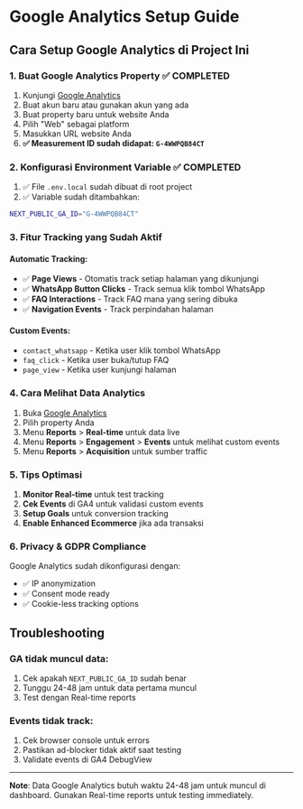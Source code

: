# Google Analytics Setup Guide

## Cara Setup Google Analytics di Project Ini

### 1. Buat Google Analytics Property ✅ COMPLETED
1. Kunjungi [Google Analytics](https://analytics.google.com)
2. Buat akun baru atau gunakan akun yang ada
3. Buat property baru untuk website Anda
4. Pilih "Web" sebagai platform
5. Masukkan URL website Anda
6. **✅ Measurement ID sudah didapat: `G-4WWPQB84CT`**

### 2. Konfigurasi Environment Variable ✅ COMPLETED
1. ✅ File `.env.local` sudah dibuat di root project
2. ✅ Variable sudah ditambahkan:
```bash
NEXT_PUBLIC_GA_ID="G-4WWPQB84CT"
```

### 3. Fitur Tracking yang Sudah Aktif

#### Automatic Tracking:
- ✅ **Page Views** - Otomatis track setiap halaman yang dikunjungi
- ✅ **WhatsApp Button Clicks** - Track semua klik tombol WhatsApp
- ✅ **FAQ Interactions** - Track FAQ mana yang sering dibuka
- ✅ **Navigation Events** - Track perpindahan halaman

#### Custom Events:
- `contact_whatsapp` - Ketika user klik tombol WhatsApp
- `faq_click` - Ketika user buka/tutup FAQ
- `page_view` - Ketika user kunjungi halaman

### 4. Cara Melihat Data Analytics

1. Buka [Google Analytics](https://analytics.google.com)
2. Pilih property Anda
3. Menu **Reports** > **Real-time** untuk data live
4. Menu **Reports** > **Engagement** > **Events** untuk melihat custom events
5. Menu **Reports** > **Acquisition** untuk sumber traffic

### 5. Tips Optimasi

1. **Monitor Real-time** untuk test tracking
2. **Cek Events** di GA4 untuk validasi custom events
3. **Setup Goals** untuk conversion tracking
4. **Enable Enhanced Ecommerce** jika ada transaksi

### 6. Privacy & GDPR Compliance

Google Analytics sudah dikonfigurasi dengan:
- ✅ IP anonymization
- ✅ Consent mode ready
- ✅ Cookie-less tracking options

## Troubleshooting

### GA tidak muncul data:
1. Cek apakah `NEXT_PUBLIC_GA_ID` sudah benar
2. Tunggu 24-48 jam untuk data pertama muncul
3. Test dengan Real-time reports

### Events tidak track:
1. Cek browser console untuk errors
2. Pastikan ad-blocker tidak aktif saat testing
3. Validate events di GA4 DebugView

---

**Note**: Data Google Analytics butuh waktu 24-48 jam untuk muncul di dashboard. Gunakan Real-time reports untuk testing immediately.
